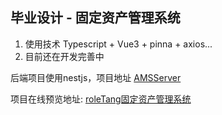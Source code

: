 ## 毕业设计 - 固定资产管理系统

1. 使用技术 Typescript + Vue3 + pinna + axios...
2. 目前还在开发完善中

后端项目使用nestjs，项目地址 [AMSServer](https://github.com/agreenbird1/AMSServer)

项目在线预览地址: [roleTang固定资产管理系统](http://assets.roletang.cn)